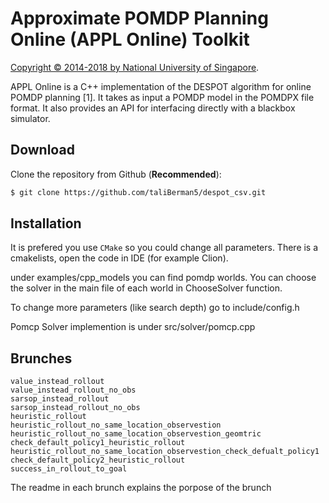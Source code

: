 # Approximate POMDP Planning Online (APPL Online) Toolkit

[Copyright &copy; 2014-2018 by National University of Singapore](http://motion.comp.nus.edu.sg/).

APPL Online is a C++ implementation of the DESPOT algorithm for online POMDP planning [1]. It takes as input a POMDP model in the POMDPX file format. It also provides an API for interfacing directly with a blackbox simulator. 

## Download

Clone the repository from Github (**Recommended**):
```bash
$ git clone https://github.com/taliBerman5/despot_csv.git
```

## Installation

It is prefered you use `CMake` so you could change all parameters.
There is a cmakelists, open the code in IDE (for example Clion).


under examples/cpp_models you can find pomdp worlds.
You can choose the solver in the main file of each world in ChooseSolver function.

To change more parameters (like search depth) go to include/config.h

Pomcp Solver implemention is under src/solver/pomcp.cpp 



## Brunches
```
value_instead_rollout
value_instead_rollout_no_obs
sarsop_instead_rollout
sarsop_instead_rollout_no_obs
heuristic_rollout
heuristic_rollout_no_same_location_observestion
heuristic_rollout_no_same_location_observestion_geomtric
check_default_policy1_heuristic_rollout
heuristic_rollout_no_same_location_observestion_check_defualt_policy1
check_default_policy2_heuristic_rollout
success_in_rollout_to_goal
```
The readme in each brunch explains the porpose of the brunch














